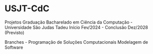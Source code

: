 # USJT-CdC
Projetos Graduação Bacharelado em Ciência da Computação - Universidade São Judas Tadeu
Início Fev/2024 - Conclusão Dez/2028 (Previsto)

Branches - 
Programação de Soluções Computacionais
Modelagem de Software
